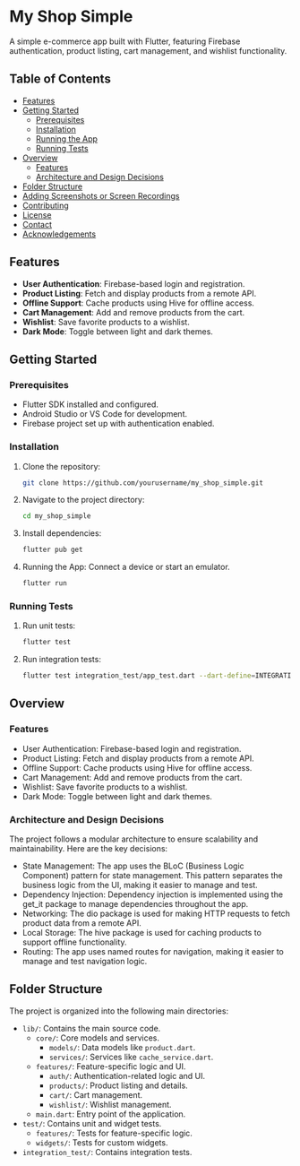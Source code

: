 # My Shop Simple

A simple e-commerce app built with Flutter, featuring Firebase authentication, product listing, cart management, and wishlist functionality.

## Table of Contents

- [Features](#features)
- [Getting Started](#getting-started)
  - [Prerequisites](#prerequisites)
  - [Installation](#installation)
  - [Running the App](#running-the-app)
  - [Running Tests](#running-tests)
- [Overview](#overview)
  - [Features](#features-1)
  - [Architecture and Design Decisions](#architecture-and-design-decisions)
- [Folder Structure](#folder-structure)
- [Adding Screenshots or Screen Recordings](#adding-screenshots-or-screen-recordings)
- [Contributing](#contributing)
- [License](#license)
- [Contact](#contact)
- [Acknowledgements](#acknowledgements)

## Features

- **User Authentication**: Firebase-based login and registration.
- **Product Listing**: Fetch and display products from a remote API.
- **Offline Support**: Cache products using Hive for offline access.
- **Cart Management**: Add and remove products from the cart.
- **Wishlist**: Save favorite products to a wishlist.
- **Dark Mode**: Toggle between light and dark themes.

## Getting Started

### Prerequisites

- Flutter SDK installed and configured.
- Android Studio or VS Code for development.
- Firebase project set up with authentication enabled.

### Installation

1. Clone the repository:
   ```bash
   git clone https://github.com/yourusername/my_shop_simple.git
2. Navigate to the project directory:
   ```bash
   cd my_shop_simple
3. Install dependencies:
    ```bash
    flutter pub get
4. Running the App:
   Connect a device or start an emulator.
    ```bash
    flutter run
### Running Tests
 1. Run unit tests:
    ```bash
    flutter test
2. Run integration tests:
    ```bash
    flutter test integration_test/app_test.dart --dart-define=INTEGRATION_TEST=true

## Overview
### Features
- User Authentication: Firebase-based login and registration.
- Product Listing: Fetch and display products from a remote API.
- Offline Support: Cache products using Hive for offline access.
- Cart Management: Add and remove products from the cart.
- Wishlist: Save favorite products to a wishlist.
- Dark Mode: Toggle between light and dark themes.

### Architecture and Design Decisions
The project follows a modular architecture to ensure scalability and maintainability. Here are the key decisions:

- State Management: The app uses the BLoC (Business Logic Component) pattern for state management. This pattern separates the business logic from the UI, making it easier to manage and test.
- Dependency Injection: Dependency injection is implemented using the get_it package to manage dependencies throughout the app.
- Networking: The dio package is used for making HTTP requests to fetch product data from a remote API.
- Local Storage: The hive package is used for caching products to support offline functionality.
- Routing: The app uses named routes for navigation, making it easier to manage and test navigation logic.

## Folder Structure

The project is organized into the following main directories:

- `lib/`: Contains the main source code.
  - `core/`: Core models and services.
    - `models/`: Data models like `product.dart`.
    - `services/`: Services like `cache_service.dart`.
  - `features/`: Feature-specific logic and UI.
    - `auth/`: Authentication-related logic and UI.
    - `products/`: Product listing and details.
    - `cart/`: Cart management.
    - `wishlist/`: Wishlist management.
  - `main.dart`: Entry point of the application.
- `test/`: Contains unit and widget tests.
  - `features/`: Tests for feature-specific logic.
  - `widgets/`: Tests for custom widgets.
- `integration_test/`: Contains integration tests.

